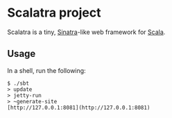 # Scalatra project

Scalatra is a tiny, [Sinatra](http://www.sinatrarb.com/)-like web framework for [Scala](http://www.scala-lang.org/).

## Usage

In a shell, run the following:

    $ ./sbt
    > update
    > jetty-run
    > ~generate-site
    [http://127.0.0.1:8081](http://127.0.0.1:8081)

